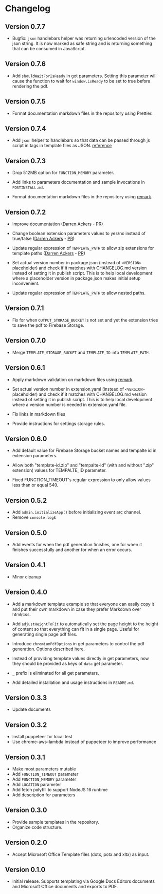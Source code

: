 # Changelog

## Version 0.7.7

- Bugfix: `json` handlebars helper was returning urlencoded version of the json
  string. It is now marked as safe string and is returning something that can be
  consumed in JavaScript.

## Version 0.7.6

- Add `shouldWaitForIsReady` in get parameters. Setting this parameter will
  cause the function to wait for `window.isReady` to be set to true before
  rendering the pdf.

## Version 0.7.5

- Format documentation markdown files in the repository using Prettier.

## Version 0.7.4

- Add `json` helper to handlebars so that data can be passed through js script
  in tags in template files as JSON.
  [reference](https://stackoverflow.com/a/10233247/1349278)

## Version 0.7.3

- Drop 512MB option for `FUNCTION_MEMORY` parameter.

- Add links to parameters documentation and sample invocations in
  `POSTINSTALL.md`.

- Format documentation markdown files in the repository using
  [remark](https://github.com/remarkjs/remark).

## Version 0.7.2

- Improve documentation ([Darren Ackers](https://github.com/dackers86) -
  [PR](https://github.com/sassanh/template-to-pdf/pull/3))

- Change boolean extension parameters values to yes/no instead of true/false
  ([Darren Ackers](https://github.com/dackers86) -
  [PR](https://github.com/sassanh/template-to-pdf/pull/2))

- Update regular expression of `TEMPLATE_PATH` to allow zip extensions for
  template paths ([Darren Ackers](https://github.com/dackers86) -
  [PR](https://github.com/sassanh/template-to-pdf/pull/1))

- Set actual version number in package.json (instead of `<VERSION>`
  placeholder) and check if it matches with CHANGELOG.md version instead of
  setting it in publish script. This is to help local development where a
  placeholder version in package.json makes initial setup inconvenient.

- Update regular expression of `TEMPLATE_PATH` to allow nested paths.

## Version 0.7.1

- Fix for when `OUTPUT_STORAGE_BUCKET` is not set and yet the extension tries
  to save the pdf to Firebase Storage.

## Version 0.7.0

- Merge `TEMPLATE_STORAGE_BUCKET` and `TEMPLATE_ID` into `TEMPLATE_PATH`.

## Version 0.6.1

- Apply markdown validation on markdown files using [remark](https://github.com/remarkjs/remark).

- Set actual version number in extension.yaml (instead of `<VERSION>`
  placeholder) and check if it matches with CHANGELOG.md version instead of
  setting it in publish script. This is to help local development where a
  version number is needed in extension.yaml file.

- Fix links in markdown files

- Provide instructions for settings storage rules.

## Version 0.6.0

- Add default value for Firebase Storage bucket names and tempalte id in
  extension parameters.

- Allow both "template-id.zip" and "tempalte-id" (with and without ".zip"
  extension) values for TEMPALTE_ID parameter.

- Fixed FUNCTION_TIMEOUT's regular expression to only allow values less than
  or equal 540.

## Version 0.5.2

- Add `admin.initializeApp()` before initializing event arc channel.
- Remove `console.log`s

## Version 0.5.0

- Add events for when the pdf generation finishes, one for when it finishes
  successfully and another for when an error occurs.

## Version 0.4.1

- Minor cleanup

## Version 0.4.0

- Add a markdown template example so that everyone can easily copy it and put
  their own markdown in case they prefer Markdown over html/css.

- Add `adjustHeightToFit` to automatically set the page height to the height
  of content so that everything can fit in a single page. Useful for
  generating single page pdf files.

- Introduce `chromiumPdfOptions` in get parameters to control the pdf
  generation. Options described
  [here](https://www.puppeteersharp.com/api/PuppeteerSharp.PdfOptions.html).

- Instead of providing template values directly in get parameters, now they
  should be provided as keys of `data` get parameter.

- `_` prefix is eliminated for all get parameters.

- Add detailed installation and usage instructions in `README.md`.

## Version 0.3.3

- Update documents

## Version 0.3.2

- Install puppeteer for local test
- Use chrome-aws-lambda instead of puppeteer to improve performance

## Version 0.3.1

- Make most parameters mutable
- Add `FUNCTION_TIMEOUT` parameter
- Add `FUNCTION_MEMORY` parameter
- Add `LOCATION` parameter
- Add fetch polyfill to support NodeJS 16 runtime
- Add description for parameters

## Version 0.3.0

- Provide sample templates in the repository.
- Organize code structure.

## Version 0.2.0

- Accept Microsoft Office Template files (dotx, potx and xltx) as input.

## Version 0.1.0

- Initial release. Supports templating via Google Docs Editors documents and
  Microsoft Office documents and exports to PDF.
